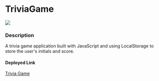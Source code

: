 # TriviaGame

<img src="https://img.shields.io/badge/Language-JavaScript-ebbab9.svg ">


### Description
A trivia game application built with JavaScript and using LocalStorage to store the user's initials and score. 

#### Deployed Link
[Trivia Game](https://saranp-33.github.io/TriviaGame/)


